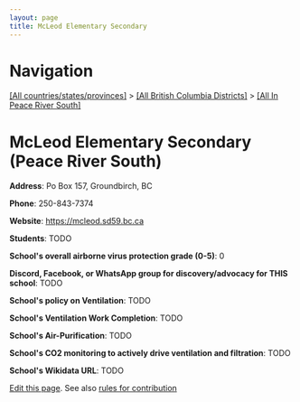 ```yaml
---
layout: page
title: McLeod Elementary Secondary
---
```

# Navigation

[[All countries/states/provinces]](../../..) > [[All British Columbia Districts]](../..) > [[All In Peace River South]](..)

# McLeod Elementary Secondary (Peace River South)

**Address**: Po Box 157, Groundbirch, BC

**Phone**: 250-843-7374

**Website**: <https://mcleod.sd59.bc.ca>

**Students**: TODO

**School's overall airborne virus protection grade (0-5)**: 0

**Discord, Facebook, or WhatsApp group for discovery/advocacy for THIS school**: TODO

**School's policy on Ventilation**: TODO

**School's Ventilation Work Completion**: TODO

**School's Air-Purification**: TODO

**School's CO2 monitoring to actively drive ventilation and filtration**: TODO

**School's Wikidata URL**: TODO


[Edit this page](https://github.com/ventilate-schools/BC/edit/main/./Peace_River_South/McLeod_Elementary_Secondary.md). See also [rules for contribution](../../../contribution-rules/)